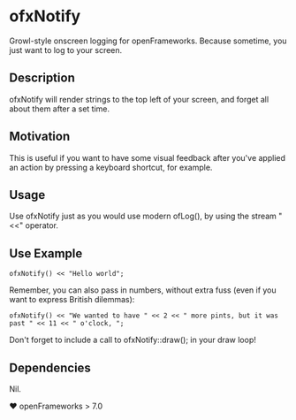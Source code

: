 # ofxNotify

Growl-style onscreen logging for openFrameworks. Because sometime, you just want to log to your screen.

## Description

ofxNotify will render strings to the top left of your screen, and forget all about them after a set time. 

## Motivation

This is useful if you want to have some visual feedback after you've applied an action by pressing a keyboard shortcut, for example.

## Usage

Use ofxNotify just as you would use modern ofLog(), by using the stream "<<" operator.

## Use Example

	ofxNotify() << "Hello world";

Remember, you can also pass in numbers, without extra fuss (even if you want to express British dilemmas):

	ofxNotify() << "We wanted to have " << 2 << " more pints, but it was past " << 11 << " o'clock, ";

Don't forget to include a call to ofxNotify::draw(); in your draw loop!

## Dependencies

Nil. 

♥ openFrameworks > 7.0